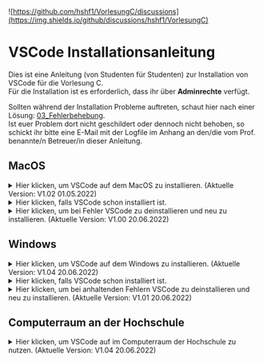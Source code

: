 ![https://github.com/hshf1/VorlesungC/discussions](https://img.shields.io/github/discussions/hshf1/VorlesungC)

# VSCode Installationsanleitung

Dies ist eine Anleitung (von Studenten für Studenten) zur Installation von VSCode für die Vorlesung C.<br />
Für die Installation ist es erforderlich, dass ihr über <b>Adminrechte</b> verfügt.<br />

Sollten während der Installation Probleme auftreten, schaut hier nach einer Lösung: [03_Fehlerbehebung](https://github.com/hshf1/VorlesungC/blob/main/VSCode/03_Fehlerbehebung.md). <br />
Ist euer Problem dort nicht geschildert oder dennoch nicht behoben, so schickt ihr bitte eine E-Mail mit der Logfile im Anhang an den/die vom Prof. benannte/n Betreuer/in dieser Anleitung.

## MacOS

<details>
  <summary>Hier klicken, um VSCode auf dem MacOS zu installieren. (Aktuelle Version: V1.02 01.05.2022)</summary>
  
Ladet die folgende Datei herunter: [installVSCode.zip](https://github.com/hshf1/VorlesungC/files/8599884/installVSCode.zip)

Die Datei aus diesem ZIP-Ordner schiebt ihr auf euren Schreibtisch (Desktop). <br />
<img width="401" alt="Bildschirmfoto 2022-04-17 um 05 35 45" src="https://user-images.githubusercontent.com/100713757/163699203-aff40972-d3a1-4212-ad96-71e6606950f9.png"> <br />
  
Nun öffnet ihr das Terminal <br />
<img width="566" alt="Bildschirmfoto 2022-04-17 um 05 31 43" src="https://user-images.githubusercontent.com/100713757/163699216-b1eb7dd1-ffce-4bcd-be21-1691adaf0c6b.png">
  
und gebt folgendes ein:
  
> sh ~/Desktop/installVSCode.sh
  
<img width="561" alt="Bildschirmfoto 2022-04-17 um 05 38 53" src="https://user-images.githubusercontent.com/100713757/163699298-7f71c5ab-07f6-43cd-857b-e3eb61dab502.png">

Nun werdet ihr nach eurem Passwort gefragt. <br />

<img width="561" alt="Bildschirmfoto 2022-04-17 um 05 38 59" src="https://user-images.githubusercontent.com/100713757/163699305-1b6cf156-158f-4c7c-880f-c51858000e5e.png">
  
Gebt das Passwort ein, dass ihr auch für die Anmeldung am Laptop nutzt und drückt auf Enter auf der Tastatur.
  
Am Ende sollte dann für 5 Sekunden Installation beendet erscheinen. <br />
<img width="750" alt="Bildschirmfoto 2022-04-17 um 05 33 50" src="https://user-images.githubusercontent.com/100713757/163699227-a2bf91bd-3c4f-42d6-a16b-a7946f22f5c9.png">
  
Das Terminal beendet sich selbst und öffnet eine auf eurem Schreibtisch (Desktop) befindende Logfile, die ihr nach erfolgreicher Installation löschen könnt. Bei anhaltenden Problemen bitte diesen Logfile im Anhang per Mail abschicken.

Hiermit wäre die Installation auch schon fertig und wir können mit [Erste Schritte](https://github.com/hshf1/VorlesungC/blob/main/VSCode/02_Erste_Schritte.md) weiter machen.

  </details>
  
<details>
<summary>Hier klicken, falls VSCode schon installiert ist.</summary>
  
Das ist kein Problem, führe die oben beschriebene Installationsanleitung einfach ganz normal durch.
Bereits installierte Programme bleiben erhalten und nur fehlende dazu installiert.

</details>
  
  <details>
  <summary>Hier klicken, um bei Fehler VSCode zu deinstallieren und neu zu installieren. (Aktuelle Version: V1.00 20.06.2022)</summary>
Falls trotz erneuter Installation nach der obigen Anleitung Fehler auftreten und sich nicht beheben, besteht die Möglichkeit, alles komplett zu deinstallieren und zu löschen. Danach kann man erneut die oben beschriebene Installation durchführen.
<br /><br />
    
Ladet die folgende Datei herunter: [uninstallVSCode.zip](https://github.com/hshf1/VorlesungC/files/8937317/uninstallVSCode.zip)

Die Datei aus diesem ZIP-Ordner schiebt ihr auf euren Schreibtisch (Desktop). <br />
<img width="401" alt="Bildschirmfoto 2022-04-17 um 05 35 45" src="https://user-images.githubusercontent.com/100713757/163699203-aff40972-d3a1-4212-ad96-71e6606950f9.png"> <br />
  
Nun öffnet ihr das Terminal <br />
<img width="566" alt="Bildschirmfoto 2022-04-17 um 05 31 43" src="https://user-images.githubusercontent.com/100713757/163699216-b1eb7dd1-ffce-4bcd-be21-1691adaf0c6b.png">
  
und gebt folgendes ein:
  
> sh ~/Desktop/uninstallVSCode.sh
  
<img width="561" alt="Bildschirmfoto 2022-04-17 um 05 38 53" src="https://user-images.githubusercontent.com/100713757/163699298-7f71c5ab-07f6-43cd-857b-e3eb61dab502.png">

Nun werdet ihr nach eurem Passwort gefragt. <br />

<img width="561" alt="Bildschirmfoto 2022-04-17 um 05 38 59" src="https://user-images.githubusercontent.com/100713757/163699305-1b6cf156-158f-4c7c-880f-c51858000e5e.png">
  
Gebt das Passwort ein, dass ihr auch für die Anmeldung am Laptop nutzt und drückt auf Enter auf der Tastatur.
  
Am Ende sollte dann für 5 Sekunden Installation beendet erscheinen. <br />
<img width="750" alt="Bildschirmfoto 2022-04-17 um 05 33 50" src="https://user-images.githubusercontent.com/100713757/163699227-a2bf91bd-3c4f-42d6-a16b-a7946f22f5c9.png">
  
Das Terminal beendet sich selbst und öffnet eine auf eurem Schreibtisch (Desktop) befindende Logfile. Ist kein Fehler aufgetreten könnt ihr die Logfile auch wieder löschen. Sollten Probleme oder Fehler auftauchen, stehen diese da drin. Zur Problembehandlung könnt ihr im Logfile sehen, was nicht geklappt hat. Solltet ihr das Problem nicht beheben können, schickt bitte die Logfile mit als Anhang.
    
Nun ist alles deinstalliert und gelöscht und es kann mit der Installation wieder von vorne begonnen werden.
  </details>

## Windows
    
<details> 
<summary>Hier klicken, um VSCode auf dem Windows zu installieren. (Aktuelle Version: V1.04 20.06.2022)</summary> 
<br />
Ihr könnt die Installation bei Problemen oder bei bereits installiertem VSCode ohne etwas deinstallieren zu müssen einfach ausführen. <br />
Es werden automatisch nur fehlende oder unvollständige installationen durchgeführt. <br /><br />
  
Wir laden den ZIP-Ordner hier runter:
[installVSCode.zip](https://github.com/hshf1/VorlesungC/files/8936799/installVSCode.zip)
  
Die Datei im ZIP-Ordner entpacken wir, z.B. in Downloads oder Desktop.
![Screenshot (18)](https://user-images.githubusercontent.com/100713757/166149097-c7db2762-97ca-4e0d-8d5a-8b200b9b0154.png)
  
Mit einem rechtsklick starten wir die Datei mit Administrationsrechten.
![Screenshot (19)_LI](https://user-images.githubusercontent.com/100713757/166149297-687bde95-dcd8-4953-a427-0f4aa85b07bf.jpg)

Es kann die Meldung auftauchen, dass Windows den Computer schützt. Das kommt standardmäßig bei allen Batch-Dateien vor, die aus dem Internet runtergeladen werden. In diesem Fall klickt ihr auf weitere Informationen und anschließend auf den erscheinenden Button <b>Trotzdem ausführen</b>.
![Screenshot (20)_LI](https://user-images.githubusercontent.com/100713757/166149294-92720791-6f03-44db-af79-039775eeab98.jpg)
![Screenshot (21)_LI](https://user-images.githubusercontent.com/100713757/166149327-3bf6a5d3-277c-4748-bc6d-35f3116d4f44.jpg)

Nun läuft die Installation von alleine und meldet euch, wenn es fertig ist.
![Screenshot (22)](https://user-images.githubusercontent.com/100713757/166149376-7700c166-11da-442f-a8ab-68e2da784fe9.png)

Bei der Meldung klicken wir auf <b>OK</b>, dass Terminal schließt nun automatisch und es erscheint ein Logfile, welches sich auf eurem Desktop befindet.
![Screenshot (23)](https://user-images.githubusercontent.com/100713757/166149506-b4171410-2132-45ac-af4d-1284638c1e3d.png)
  
Ist kein Fehler aufgetreten könnt ihr die Logfile auch wieder löschen. Sollten Probleme oder Fehler auftauchen, stehen diese da drin.
Zur Problembehandlung könnt ihr im Logfile sehen, was nicht geklappt hat. Solltet ihr das Problem nicht beheben können, schickt bitte die Logfile mit als Anhang.
  
Hiermit wäre die Installation auch schon fertig und wir können mit [Erste Schritte](https://github.com/hshf1/VorlesungC/blob/main/VSCode/02_Erste_Schritte.md) weiter machen.
</details>      
    
<details>
<summary>Hier klicken, falls VSCode schon installiert ist.</summary>
  
Das ist kein Problem, führe die oben beschriebene Installationsanleitung einfach ganz normal durch.<br />
Bereits installierte Programme bleiben erhalten und nur fehlende dazu installiert.

</details>
  <details>
  <summary>Hier klicken, um bei anhaltenden Fehlern VSCode zu deinstallieren und neu zu installieren. (Aktuelle Version: V1.01 20.06.2022)</summary>
    <br />
Falls trotz erneuter Installation nach der obigen Anleitung Fehler auftreten und sich nicht beheben, besteht die Möglichkeit, alles komplett zu deinstallieren und zu löschen. Danach kann man erneut die oben beschriebene Installation durchführen.
<br /><br />
    
Wir laden den ZIP-Ordner hier runter: 
[uninstallVSCode.zip](https://github.com/hshf1/VorlesungC/files/8936792/uninstallVSCode.zip)
  
Die Datei im ZIP-Ordner entpacken wir, z.B. in Downloads oder Desktop.
![Screenshot (18)](https://user-images.githubusercontent.com/100713757/166149097-c7db2762-97ca-4e0d-8d5a-8b200b9b0154.png)
  
Mit einem rechtsklick starten wir die Datei mit Administrationsrechten.
![Screenshot (19)_LI](https://user-images.githubusercontent.com/100713757/166149297-687bde95-dcd8-4953-a427-0f4aa85b07bf.jpg)

Es kann die Meldung auftauchen, dass Windows den Computer schützt. Das kommt standardmäßig bei allen Batch-Dateien vor, die aus dem Internet runtergeladen werden. In diesem Fall klickt ihr auf weitere Informationen und anschließend auf den erscheinenden Button <b>Trotzdem ausführen</b>.
![Screenshot (20)_LI](https://user-images.githubusercontent.com/100713757/166149294-92720791-6f03-44db-af79-039775eeab98.jpg)
![Screenshot (21)_LI](https://user-images.githubusercontent.com/100713757/166149327-3bf6a5d3-277c-4748-bc6d-35f3116d4f44.jpg)

Nun läuft die Deinstallation von alleine und meldet euch, wenn es fertig ist.
![Screenshot (22)](https://user-images.githubusercontent.com/100713757/166149376-7700c166-11da-442f-a8ab-68e2da784fe9.png)

Bei der Meldung klicken wir auf <b>OK</b>, dass Terminal schließt nun automatisch und es erscheint ein Logfile, welches sich auf eurem Desktop befindet.
![Screenshot (23)](https://user-images.githubusercontent.com/100713757/166149506-b4171410-2132-45ac-af4d-1284638c1e3d.png)
  
Ist kein Fehler aufgetreten könnt ihr die Logfile auch wieder löschen. Sollten Probleme oder Fehler auftauchen, stehen diese da drin.
Zur Problembehandlung könnt ihr im Logfile sehen, was nicht geklappt hat. Solltet ihr das Problem nicht beheben können, schickt bitte die Logfile mit als Anhang.
    
Nun ist alles deinstalliert und gelöscht und es kann mit der Installation wieder von vorne begonnen werden.
    
  </details>
  
## Computerraum an der Hochschule

<details>
  <summary>Hier klicken, um VSCode auf im Computerraum der Hochschule zu nutzen. (Aktuelle Version: V1.04 20.06.2022)</summary>
  
<b>Anmerkung: Um im Computerraum richtig debuggen zu können, muss Schritt 2 befolgt werden. Andernfalls erhält man eine Fehlermeldung beim Ausführen des Debuggers.</b>

### Schritt 1

Wir laden den ZIP-Ordner hier runter:
[installVSCodeCR.zip](https://github.com/hshf1/VorlesungC/files/8937057/installVSCodeCR.zip)
  
Die Datei im ZIP-Ordner entpacken wir, z.B. in Downloads oder Desktop.
![Screenshot (18)](https://user-images.githubusercontent.com/100713757/166149097-c7db2762-97ca-4e0d-8d5a-8b200b9b0154.png)
  
Mit einem linken Doppelklick starten wir einfach das Programm. Es kann die Meldung auftauchen, dass Windows den Computer schützt. Das kommt standardmäßig bei allen Batch-Dateien vor, die aus dem Internet runtergeladen werden. In diesem Fall klickt ihr auf weitere Informationen und anschließend auf den erscheinenden Button <b>Trotzdem ausführen</b>.
![Screenshot (20)_LI](https://user-images.githubusercontent.com/100713757/166149294-92720791-6f03-44db-af79-039775eeab98.jpg)
![Screenshot (21)_LI](https://user-images.githubusercontent.com/100713757/166149327-3bf6a5d3-277c-4748-bc6d-35f3116d4f44.jpg)

Nun läuft die Installation von alleine und meldet euch, wenn es fertig ist.
![Screenshot (22)](https://user-images.githubusercontent.com/100713757/166149376-7700c166-11da-442f-a8ab-68e2da784fe9.png)

Bei der Meldung klicken wir auf <b>OK</b>, dass Terminal schließt nun automatisch und es erscheint ein Logfile, welches sich auf eurem Desktop befindet.
![Screenshot (23)](https://user-images.githubusercontent.com/100713757/166149506-b4171410-2132-45ac-af4d-1284638c1e3d.png)
  
Ist kein Fehler aufgetreten könnt ihr die Logfile auch wieder löschen. Sollten Probleme oder Fehler auftauchen, stehen diese da drin.
Zur Problembehandlung könnt ihr im Logfile sehen, was nicht geklappt hat. Solltet ihr das Problem nicht beheben können, schickt bitte die Logfile mit als Anhang.
  
### Schritt 2
Um im Computerraum debuggen zu können, ist es erforderlich, den Ordner direkt über den Netzlaufwerkverzeichnis zu öffnen.
Nach dem Start von VSCode klicken wir auf Open Folder.
  
![Screenshot (1)](https://user-images.githubusercontent.com/100713757/168243894-209938d6-c5b7-44e6-afa0-bb3072cfe8f6.png)

Dann gehen wir auf Dieser PC.
  
![Screenshot (2)](https://user-images.githubusercontent.com/100713757/168244010-46a3c191-c587-4af2-a8ac-e7da979685f2.png)

Und dort klicken wir auf den Netzlaufwerk mit dem Namen der eigenen Benutzerkennung.
  
![Screenshot (3)](https://user-images.githubusercontent.com/100713757/168244174-d539e84b-cf00-4eda-b1eb-8e517865720d.png)

Nun gehen wir noch auf Systemordner.
  
![Screenshot (4)](https://user-images.githubusercontent.com/100713757/168244323-6e0ecd94-6db6-4493-8fbc-8c06571460b2.png)
  
![Screenshot (6)](https://user-images.githubusercontent.com/100713757/168244473-e47306cd-3c71-4a78-a36d-3ad6ede3cdee.png)
  
Von hier aus können wir unseren Ordner dann auswählen und debuggen können.
  
Hiermit wäre die Installation auch schon fertig und VSCode ist nun im Computerraum nutzbar.
</details>
